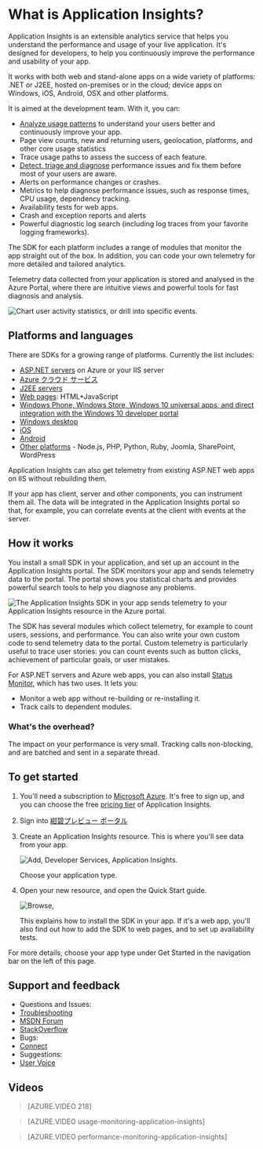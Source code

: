 <properties 
	pageTitle="What is Application Insights?" 
	description="Track usage and performance of your live web or device application.  Detect, triage and diagnose problems. Continuously monitor and improve success with your users." 
	services="application-insights" 
    documentationCenter=""
	authors="alancameronwills" 
	manager="douge"/>

<tags 
	ms.service="application-insights" 
	ms.workload="tbd" 
	ms.tgt_pltfrm="ibiza" 
	ms.devlang="na" 
	ms.topic="article" 
	ms.date="07/14/2015" 
	ms.author="awills"/>
 
# What is Application Insights?

Application Insights is an extensible analytics service that helps you understand the performance and usage of your live application. It's designed for developers, to help you continuously improve the performance and usability of your app. 

It works with both web and stand-alone apps on a wide variety of platforms: .NET or J2EE, hosted on-premises or in the cloud; device apps on Windows, iOS, Android, OSX and other platforms. 

It is aimed at the development team. With it, you can:

* [Analyze usage patterns][knowUsers] to understand your users better and continuously improve your app. 
 * Page view counts, new and returning users, geolocation, platforms, and other core usage statistics
 * Trace usage paths to assess the success of each feature.
* [Detect, triage and diagnose][detect] performance issues and fix them before most of your users are aware.
 *  Alerts on performance changes or crashes.
 *  Metrics to help diagnose performance issues, such as response times, CPU usage, dependency tracking.
 *  Availability tests for web apps.
 *  Crash and exception reports and alerts
 *  Powerful diagnostic log search (including log traces from your favorite logging frameworks).

The SDK for each platform includes a range of modules that monitor the app straight out of the box. In addition, you can code your own telemetry for more detailed and tailored analytics.

Telemetry data collected from your application is stored and analysed in the Azure Portal, where there are intuitive views and powerful tools for fast diagnosis and analysis.

![Chart user activity statistics, or drill into specific events.](./media/app-insights-overview/00-sample.png)


## Platforms and languages

There are SDKs for a growing range of platforms. Currently the list includes:

 * [ASP.NET servers][greenbrown] on Azure or your IIS server
 * [Azure クラウド サービス](app-insights-cloudservices.md)
 * [J2EE servers][java]
 * [Web pages][client]: HTML+JavaScript
 * [Windows Phone, Windows Store, Windows 10 universal apps, and direct integration with the Windows 10 developer portal][windows]
 * [Windows desktop][desktop]
 * [iOS][ios]
 * [Android][android]
 * [Other platforms][platforms] - Node.js, PHP, Python, Ruby, Joomla, SharePoint, WordPress

Application Insights can also get telemetry from existing ASP.NET web apps on IIS without rebuilding them.

If your app has client, server and other components, you can instrument them all. The data will be integrated in the Application Insights portal so that, for example, you can correlate events at the client with events at the server.


## How it works

You install a small SDK in your application, and set up an account in the Application Insights portal. The SDK monitors your app and sends telemetry data to the portal. The portal shows you statistical charts and provides powerful search tools to help you diagnose any problems.

![The Application Insights SDK in your app sends telemetry to your Application Insights resource in the Azure portal.](./media/app-insights-overview/01-scheme.png)

The SDK has several modules which collect telemetry, for example to count users, sessions, and performance. You can also write your own custom code to send telemetry data to the portal. Custom telemetry is particularly useful to trace user stories: you can count events such as button clicks, achievement of particular goals, or user mistakes.

For ASP.NET servers and Azure web apps, you can also install [Status Monitor][redfield], which has two uses. It lets you:

* Monitor a web app without re-building or re-installing it.
* Track calls to dependent modules.

### What's the overhead?

The impact on your performance is very small. Tracking calls non-blocking, and are batched and sent in a separate thread. 


## To get started

1. You'll need a subscription to [Microsoft Azure](http://azure.com). It's free to sign up, and you can choose the free [pricing tier](https://azure.microsoft.com/pricing/details/application-insights/) of Application Insights.

2. Sign into [紺碧プレビュー ポータル](http://portal.azure.com)
3. Create an Application Insights resource. This is where you'll see data from your app.

    ![Add, Developer Services, Application Insights.](./media/app-insights-overview/11-new.png)

    Choose your application type.

4. Open your new resource, and open the Quick Start guide.
    
    ![Browse, ](./media/app-insights-overview/quickstart.png)

    This explains how to install the SDK in your app. If it's a web app, you'll also find out how to add the SDK to web pages, and to set up availability tests.


For more details, choose your app type under Get Started in the navigation bar on the left of this page.


## Support and feedback

* Questions and Issues:
 * [Troubleshooting][qna]
 * [MSDN Forum](https://social.msdn.microsoft.com/Forums/vstudio/en-US/home?forum=ApplicationInsights)
 * [StackOverflow](http://stackoverflow.com/questions/tagged/ms-application-insights)
* Bugs:
 * [Connect](https://connect.microsoft.com/VisualStudio/Feedback/LoadSubmitFeedbackForm?FormID=6076)
* Suggestions:
 * [User Voice](http://visualstudio.uservoice.com/forums/121579-visual-studio/category/77108-application-insights)


## Videos


> [AZURE.VIDEO 218]

> [AZURE.VIDEO usage-monitoring-application-insights]

> [AZURE.VIDEO performance-monitoring-application-insights]


<!--Link references-->

[android]:app-insights-android.md
[azure]: ../insights-perf-analytics.md
[client]: app-insights-javascript.md
[desktop]: app-insights-windows-desktop.md
[detect]: app-insights-detect-triage-diagnose.md
[greenbrown]: app-insights-start-monitoring-app-health-usage.md
[ios]: app-insights-ios.md
[java]: app-insights-java-get-started.md
[knowUsers]: app-insights-overview-usage.md
[platforms]: app-insights-platforms.md
[portal]: http://portal.azure.com/
[qna]: app-insights-troubleshoot-faq.md
[redfield]: app-insights-monitor-performance-live-website-now.md
[windows]: app-insights-windows-get-started.md

 